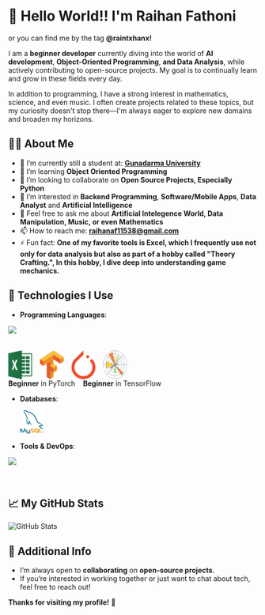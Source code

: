 # 👋 Hello World!! I'm Raihan Fathoni
or you can find me by the tag **@raintxhanx!**

I am a **beginner developer** currently diving into the world of **AI development**, **Object-Oriented Programming**, **and Data Analysis**, while actively contributing to open-source projects. My goal is to continually learn and grow in these fields every day.

In addition to programming, I have a strong interest in mathematics, science, and even music. I often create projects related to these topics, but my curiosity doesn't stop there—I'm always eager to explore new domains and broaden my horizons.

## 🧑‍💻 About Me
- 🔭 I’m currently still a student at: [**Gunadarma University**](https://campus.quipper.com/directory/universitas-gunadarma)
- 🌱 I’m learning **Object Oriented Programming**
- 👯 I’m looking to collaborate on **Open Source Projects, Especially Python**
- 🤔 I’m interested in **Backend Programming**, **Software/Mobile Apps**, **Data Analyst** and **Artificial Intelligence**
- 💬 Feel free to ask me about **Artificial Intelegence World, Data Manipulation, Music, or even Mathematics**
- 📫 How to reach me: **raihanaf11538@gmail.com**
- ⚡ Fun fact: **One of my favorite tools is Excel, which I frequently use not only for data analysis but also as part of a hobby called "Theory Crafting.", In this hobby, I dive deep into understanding game mechanics.**

## 🔧 Technologies I Use
- **Programming Languages**: 

<p align="left">
  <a href="https://skillicons.dev">
    <img src="https://skillicons.dev/icons?i=python,java,go" />
  </a>
</p>
<br>

<!-- Frameworks & Software -->
<div style="display: flex; justify-content: flex-start; gap: 16px;">
  <img src="Items/image1_excel.png" width="48" alt="Excel" />
  <img src="Items/image4_tensorflow.png" width="48" alt="TensorFlow" />
  <img src="Items/image3_pytorch.png" width="48" alt="PyTorch" />
  <img src="Items/image5_matplotlib.png" width="48" alt="Matplotlib" />
</div>

<!-- Optional text for PyTorch and TensorFlow -->
<div style="display: flex; justify-content: flex-start; gap: 16px; align-items: center;">
  <span><strong>Beginner</strong> in PyTorch</span>
  <span><strong>Beginner</strong> in TensorFlow</span>
</div>

- **Databases**: 
  <p align="left">
    <img src="Items/image2_mysql.png" width="48" />
  </p>
  
- **Tools & DevOps**:

<p align="left">
  <a href="https://skillicons.dev">
    <img src="https://skillicons.dev/icons?i=git,vscode" />
  </a>
</p>
<br>

## 📈 My GitHub Stats
![GitHub Stats](https://github-readme-stats.vercel.app/api?username=Raintxhanx&show_icons=true&count_private=true&hide=prs&hide_title=true&theme=radical)

## 📣 Additional Info
- I’m always open to **collaborating** on **open-source projects**.
- If you’re interested in working together or just want to chat about tech, feel free to reach out!

**Thanks for visiting my profile!** 🙌
